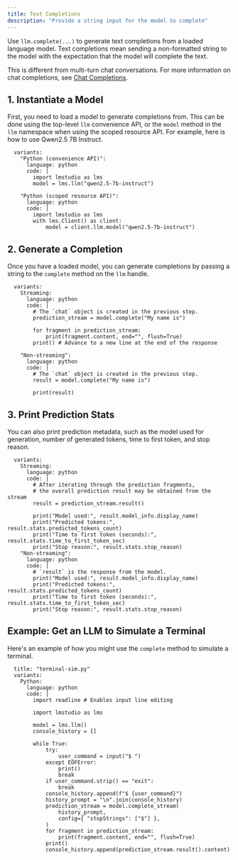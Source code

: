```yaml
---
title: Text Completions
description: "Provide a string input for the model to complete"
---
```


Use `llm.complete(...)` to generate text completions from a loaded language model.
Text completions mean sending a non-formatted string to the model with the expectation that the model will complete the text.

This is different from multi-turn chat conversations. For more information on chat completions, see [Chat Completions](./chat-completion).

## 1. Instantiate a Model

First, you need to load a model to generate completions from.
This can be done using the top-level `llm` convenience API,
or the `model` method in the `llm` namespace when using the scoped resource API.
For example, here is how to use Qwen2.5 7B Instruct.


```lms_code_snippet
  variants:
    "Python (convenience API)":
      language: python
      code: |
        import lmstudio as lms
        model = lms.llm("qwen2.5-7b-instruct")

    "Python (scoped resource API)":
      language: python
      code: |
        import lmstudio as lms
        with lms.Client() as client:
            model = client.llm.model("qwen2.5-7b-instruct")

```

## 2. Generate a Completion

Once you have a loaded model, you can generate completions by passing a string to the `complete` method on the `llm` handle.

```lms_code_snippet
  variants:
    Streaming:
      language: python
      code: |
        # The `chat` object is created in the previous step.
        prediction_stream = model.complete("My name is")

        for fragment in prediction_stream:
            print(fragment.content, end="", flush=True)
        print() # Advance to a new line at the end of the response

    "Non-streaming":
      language: python
      code: |
        # The `chat` object is created in the previous step.
        result = model.complete("My name is")

        print(result)
```

## 3. Print Prediction Stats

You can also print prediction metadata, such as the model used for generation, number of generated tokens, time to first token, and stop reason.

```lms_code_snippet
  variants:
    Streaming:
      language: python
      code: |
        # After iterating through the prediction fragments,
        # the overall prediction result may be obtained from the stream
        result = prediction_stream.result()

        print("Model used:", result.model_info.display_name)
        print("Predicted tokens:", result.stats.predicted_tokens_count)
        print("Time to first token (seconds):", result.stats.time_to_first_token_sec)
        print("Stop reason:", result.stats.stop_reason)
    "Non-streaming":
      language: python
      code: |
        # `result` is the response from the model.
        print("Model used:", result.model_info.display_name)
        print("Predicted tokens:", result.stats.predicted_tokens_count)
        print("Time to first token (seconds):", result.stats.time_to_first_token_sec)
        print("Stop reason:", result.stats.stop_reason)
```

## Example: Get an LLM to Simulate a Terminal

Here's an example of how you might use the `complete` method to simulate a terminal.

```lms_code_snippet
  title: "terminal-sim.py"
  variants:
    Python:
      language: python
      code: |
        import readline # Enables input line editing

        import lmstudio as lms

        model = lms.llm()
        console_history = []

        while True:
            try:
                user_command = input("$ ")
            except EOFError:
                print()
                break
            if user_command.strip() == "exit":
                break
            console_history.append(f"$ {user_command}")
            history_prompt = "\n".join(console_history)
            prediction_stream = model.complete_stream(
                history_prompt,
                config={ "stopStrings": ["$"] },
            )
            for fragment in prediction_stream:
                print(fragment.content, end="", flush=True)
            print()
            console_history.append(prediction_stream.result().content)

```

<!-- ## Advanced Usage

### Progress callbacks

TODO: Cover available callbacks (Python SDK has all of these now)

Long prompts will often take a long time to first token, i.e. it takes the model a long time to process your prompt.
If you want to get updates on the progress of this process, you can provide a float callback to `complete`
that receives a float from 0.0-1.0 representing prompt processing progress.

```lms_code_snippet
  variants:
    Python:
      language: python
      code: |
        import lmstudio as lms

        llm = lms.llm()

        completion = llm.complete(
            "My name is",
            on_progress: lambda progress: print(f"{progress*100}% complete")
        )

    Python (with scoped resources):
      language: python
      code: |
        import lmstudio as lms

        with lms.Client() as client:
            llm = client.llm.model()

            completion = llm.complete(
                "My name is",
                on_progress: lambda progress: print(f"{progress*100}% processed")
            )

    "Python (convenience API)":
      language: python
      code: |
        import { LMStudioClient } from "@lmstudio/sdk";

        const client = new LMStudioClient()
        const llm = client.llm.model()

        const prediction = llm.complete(
          "My name is",
          {onPromptProcessingProgress: (progress) => process.stdout.write(`${progress*100}% processed`)})
```

### Prediction configuration

You can also specify the same prediction configuration options as you could in the
in-app chat window sidebar. Please consult your specific SDK to see exact syntax. -->
